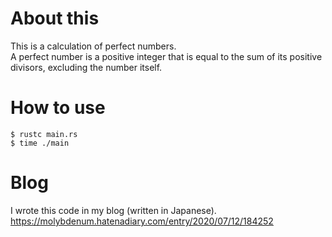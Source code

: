 # About this
This is a calculation of perfect numbers.  
A perfect number is a positive integer that is equal to the sum of its positive divisors, excluding the number itself.

# How to use
```
$ rustc main.rs
$ time ./main
```

# Blog
I wrote this code in my blog (written in Japanese).  
https://molybdenum.hatenadiary.com/entry/2020/07/12/184252
